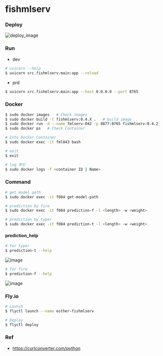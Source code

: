 # fishmlserv

### Deploy
![deploy_image](https://github.com/user-attachments/assets/ea46447a-0c40-42fa-843d-519b9ca2b013)

### Run
- dev
```bash
# uvicorn --help
$ uvicorn src.fishmlserv.main:app --reload
```

- prd
```bash
$ uvicorn src.fishmlserv.main:app --host 0.0.0.0 --port 8765 
```

### Docker
```bash
$ sudo docker images   # Check images
$ sudo docker build -t fishmlserv:0.4.X .   # build image
$ sudo docker run -d --name fmlserv-042 -p 8877:8765 fishmlserv:0.4.2  # Run Docker
$ sudo docker ps   # Check Container

# Into Docker Container
$ sudo docker exec -it fml043 bash

# exit
$ exit

# log 확인
$ sudo docker logs -f <container ID | Name>
```

### Command
```bash
# get model path
$ sudo docker exec -it f084 get-model-path

# prediction by fire
$ sudo docker exec -it f084 prediction-f -l <length> -w <weight>

# prediction by typer
$ sudo docker exec -it f084 prediction-t -l <length> -w <weight>
```

#### prediction_help
```bash
# for typer
$ prediction-t --help
```
![image](https://github.com/user-attachments/assets/2355054c-c061-4ee8-9c67-5eb60702cca6)

```bash
# for fire
$ prediction-f --help
```
![image](https://github.com/user-attachments/assets/21bd850a-b73a-4e01-a695-75900d19abe6)


### Fly.io
```bash
# Launch
$ flyctl launch --name esther-fishmlserv

# Deploy
$ flyctl deploy
```

### Ref
- https://curlconverter.com/python
